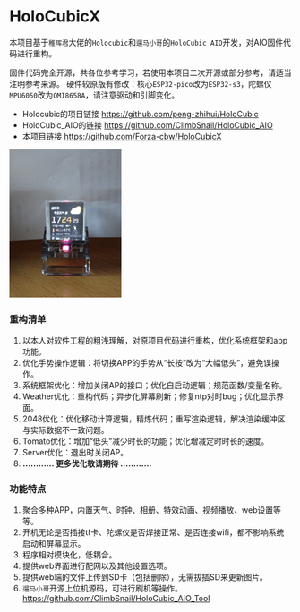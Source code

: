 # HoloCubicX

本项目基于`稚晖君`大佬的`Holocubic`和`遛马小哥`的`HoloCubic_AIO`开发，对AIO固件代码进行重构。

固件代码完全开源，共各位参考学习，若使用本项目二次开源或部分参考，请适当注明参考来源。
硬件较原版有修改：核心`ESP32-pico`改为`ESP32-s3`，陀螺仪`MPU6050`改为`QMI8658A`，请注意驱动和引脚变化。

* Holocubic的项目链接 https://github.com/peng-zhihui/HoloCubic
* HoloCubic_AIO的链接 https://github.com/ClimbSnail/HoloCubic_AIO
* 本项目链接 https://github.com/Forza-cbw/HoloCubicX

<img src="https://github.com/Forza-cbw/HoloCubicX/blob/main/src/resource/%E6%95%88%E6%9E%9C%E5%9B%BE.jpg?raw=true" width="200" />

### 重构清单
1. 以本人对软件工程的粗浅理解，对原项目代码进行重构，优化系统框架和app功能。
2. 优化手势操作逻辑：将切换APP的手势从“长按”改为“大幅低头”，避免误操作。
3. 系统框架优化：增加关闭AP的接口；优化自启动逻辑；规范函数/变量名称。
4. Weather优化：重构代码；异步化屏幕刷新；修复ntp对时bug；优化显示界面。
5. 2048优化：优化移动计算逻辑，精炼代码；重写渲染逻辑，解决渲染缓冲区与实际数据不一致问题。
6. Tomato优化：增加“低头”减少时长的功能；优化增减定时时长的速度。
7. Server优化：退出时关闭AP。
8. **............ 更多优化敬请期待 ............**

### 功能特点
1. 聚合多种APP，内置天气、时钟、相册、特效动画、视频播放、web设置等等。 
2. 开机无论是否插接tf卡、陀螺仪是否焊接正常、是否连接wifi，都不影响系统启动和屏幕显示。 
3. 程序相对模块化，低耦合。 
4. 提供web界面进行配网以及其他设置选项。 
5. 提供web端的文件上传到SD卡（包括删除），无需拔插SD来更新图片。
6. `遛马小哥`开源上位机源码，可进行刷机等操作。 https://github.com/ClimbSnail/HoloCubic_AIO_Tool

